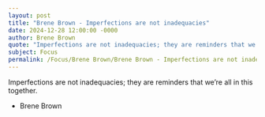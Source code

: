 ```yaml
---
layout: post
title: "Brene Brown - Imperfections are not inadequacies"
date: 2024-12-28 12:00:00 -0000
author: Brene Brown
quote: "Imperfections are not inadequacies; they are reminders that we’re all in this together."
subject: Focus
permalink: /Focus/Brene Brown/Brene Brown - Imperfections are not inadequacies
---
```


Imperfections are not inadequacies; they are reminders that we’re all in this together.

- Brene Brown
